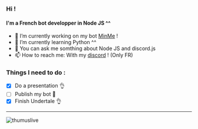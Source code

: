 ### Hi !
#### I'm a French bot developper in Node JS ^^
- 🔭 I’m currently working on my bot <a href="https://github.com/thumuslive/minme">MinMe</a> !
- 🌱 I’m currently learning Python ^^
- 💬 You can ask me somthing about Node JS and discord.js
- 📫 How to reach me: With my <a href="https://discord.gg/Zucxjfj">discord</a> ! (Only FR)

### Things I need to do :

- [x] Do a presentation :ok_hand:
- [ ] Publish my bot :eyes:
- [x] Finish Undertale :ok_hand:

---

<p align="left"> <img src=https://github-readme-stats.vercel.app/api?username=thumuslive&show_icons=true alt=thumuslive />
